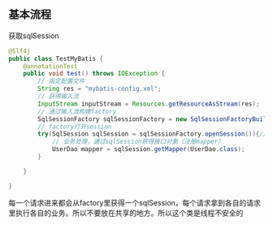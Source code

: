 ## 基本流程

获取sqlSession
```java
@Slf4j
public class TestMyBatis {
    @annotationTest
    public void test() throws IOException {
        // 指定配置文件
        String res = "mybatis-config.xml";
        // 获得输入流
        InputStream inputStream = Resources.getResourceAsStream(res);
        // 通过输入流构建factory
        SqlSessionFactory sqlSessionFactory = new SqlSessionFactoryBuilder().build(inputStream);
        // factory打开session
        try(SqlSession sqlSession = sqlSessionFactory.openSession()){// 实现了closeable
            // 业务处理，通过sqlSession获得接口对象（注册mapper）
            UserDao mapper = sqlSession.getMapper(UserDao.class);
        }

    }

}

```
   每一个请求进来都会从factory里获得一个sqlSession，每个请求拿到各自的请求里执行各自的业务。所以不要放在共享的地方。所以这个类是线程不安全的